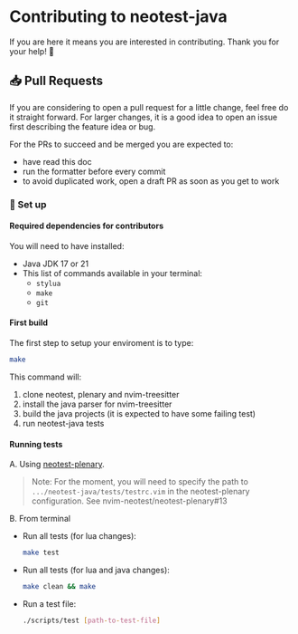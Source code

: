 
# Contributing to neotest-java

If you are here it means you are interested in contributing. Thank you for your help! :confetti_ball:

## :inbox_tray: Pull Requests
If you are considering to open a pull request for a little change, feel free do it straight forward. 
For larger changes, it is a good idea to open an issue first describing the feature idea or bug.

For the PRs to succeed and be merged you are expected to:
* have read this doc
* run the formatter before every commit
* to avoid duplicated work, open a draft PR as soon as you get to work

### :electric_plug: Set up

#### Required dependencies for contributors
You will need to have installed:
* Java JDK 17 or 21
* This list of commands available in your terminal:
  * `stylua`
  * `make`
  * `git`

#### First build
The first step to setup your enviroment is to type:
```bash
make
```
This command will:
 1. clone neotest, plenary and nvim-treesitter
 2. install the java parser for nvim-treesitter
 3. build the java projects (it is expected to have some failing test)
 4. run neotest-java tests

#### Running tests

A. Using [neotest-plenary](https://github.com/nvim-neotest/neotest-plenary).


> Note: For the moment, you will need to specify the path to `.../neotest-java/tests/testrc.vim`
in the neotest-plenary configuration. See nvim-neotest/neotest-plenary#13

B. From terminal

* Run all tests (for lua changes):
  ```bash
  make test
  ```
* Run all tests (for lua and java changes): 
  ```bash
  make clean && make
  ```
* Run a test file:
  ```bash
  ./scripts/test [path-to-test-file]
  ```
